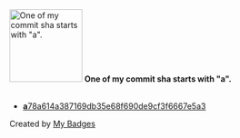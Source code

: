 <img src="https://my-badges.github.io/my-badges/a-commit.png" alt="One of my commit sha starts with &quot;a&quot;." title="One of my commit sha starts with &quot;a&quot;." width="128">
<strong>One of my commit sha starts with &quot;a&quot;.</strong>
<br><br>

- <a href="https://github.com/k754a/Word-Guessing-Game/commit/a78a614a387169db35e68f690de9cf3f6667e5a3"><strong>a</strong>78a614a387169db35e68f690de9cf3f6667e5a3</a>


Created by <a href="https://github.com/my-badges/my-badges">My Badges</a>